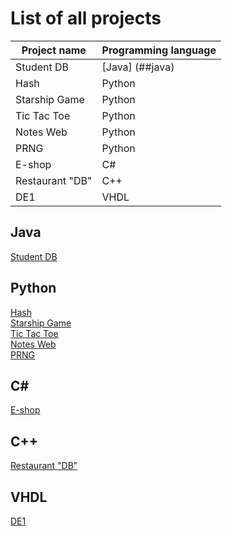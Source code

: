 # List of all projects
| Project name  | Programming language |
| ------------- | ------------- |
| Student DB  | [Java] (##java)  |
| Hash  | Python  |
| Starship Game  | Python  |
| Tic Tac Toe  | Python  |
|Notes Web  | Python  |
| PRNG  | Python  |
| E-shop  | C#  |
| Restaurant "DB"  | C++  |
| DE1  | VHDL  |
## Java
[Student DB](https://github.com/bohus98/JavaProjekt) <br />
## Python
[Hash](https://github.com/bohus98/dd-pp-12mistny-hash) <br />
[Starship Game](https://github.com/bohus98/PyGame) <br />
[Tic Tac Toe](https://github.com/bohus98/Tic-Tac-Toe) <br />
[Notes Web](https://github.com/bohus98/Flask-Web) <br />
[PRNG](https://github.com/bohus98/AKR-KeyGenerator) <br />
## C#
[E-shop](https://github.com/bohus98/PePe-Shop-Final) <br />
## C++
[Restaurant "DB"](https://github.com/bohus98/Databaze-Restauraci) <br />
## VHDL
[DE1](https://github.com/bohus98/digital-electronics-1) <br />
